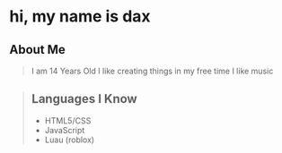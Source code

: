 # hi, my name is dax

## About Me
> I am 14 Years Old
> I like creating things in my free time
> I like music

> ## Languages I Know
> - HTML5/CSS
> - JavaScript
> - Luau (roblox)

